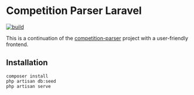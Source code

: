 # Competition Parser Laravel
[![build](https://github.com/rubenvanerk/competition-parser-lumen/workflows/build/badge.svg)](https://github.com/rubenvanerk/competition-parser-lumen/actions?query=workflow%3Abuild)

This is a continuation of the [competition-parser](https://github.com/rubenvanerk/competition-parser) project with a user-friendly frontend.

## Installation
```Shell
composer install  
php artisan db:seed  
php artisan serve
```
